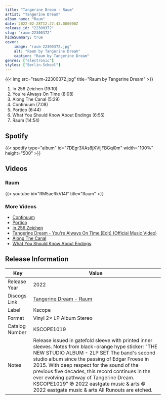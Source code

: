```yaml
---
title: "Tangerine Dream - Raum"
artist: "Tangerine Dream"
album_name: "Raum"
date: 2022-02-28T12:27:43.000000Z
release_id: "22300372"
slug: "raum-22300372"
hideSummary: true
cover:
    image: "raum-22300372.jpg"
    alt: "Raum by Tangerine Dream"
    caption: "Raum by Tangerine Dream"
genres: ["Electronic"]
styles: ["Berlin-School"]
---
```


{{< img src="raum-22300372.jpg" title="Raum by Tangerine Dream" >}}

<!-- section break -->

1. In 256 Zeichen (19:10)
2. You're Always On Time (8:08)
3. Along The Canal (5:29)
4. Continuum (7:08)
5. Portico (6:44)
6. What You Should Know About Endings (6:55)
7. Raum (14:54)

<!-- section break -->


## Spotify
{{< spotify type="album" id="7DEgr3XAs8jXVIjFBGqi0m" width="100%" height="500" >}}



## Videos
### Raum
{{< youtube id="RM5aeRkVf4I" title="Raum" >}}<br>

### More Videos

- [Continuum](https://www.youtube.com/watch?v=V4FmQ2an8ww)
- [Portico](https://www.youtube.com/watch?v=h0j1vFfyxvg)
- [In 256 Zeichen](https://www.youtube.com/watch?v=m9yXrfiuQ9M)
- [Tangerine Dream - You're Always On Time [Edit] (Official Music Video)](https://www.youtube.com/watch?v=MM2xZZuJvpg)
- [Along The Canal](https://www.youtube.com/watch?v=I8cVXa1YckY)
- [What You Should Know About Endings](https://www.youtube.com/watch?v=eKNVMBfy-rk)


## Release Information
|  Key           | Value                                                |
| ---------------| ---------------------------------------------------- |
| Release Year   | 2022                                   |
| Discogs Link   | [Tangerine Dream - Raum](https://www.discogs.com/release/22300372-Tangerine-Dream-Raum) |
| Label          | Kscope |
| Format         | Vinyl 2× LP Album Stereo |
| Catalog Number | KSCOPE1019 |
| Notes | Release issued in gatefold sleeve with printed inner sleeves.   Notes from black-orange hype sticker: "THE NEW STUDIO ALBUM - 2LP SET The band's second studio album since the passing of Edgar Froese in 2015.  With deep respect for the sound of the previous five decades, this record continues in the ever evolving pathway of Tangerine Dream. KSCOPE1019"  ℗ 2022 eastgate music & arts © 2022 eastgate music & arts  All Runouts are etched. |